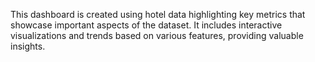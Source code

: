 This dashboard is created using hotel data  highlighting key metrics that showcase important aspects of the dataset. It includes interactive visualizations and trends based on various features, providing valuable insights.
